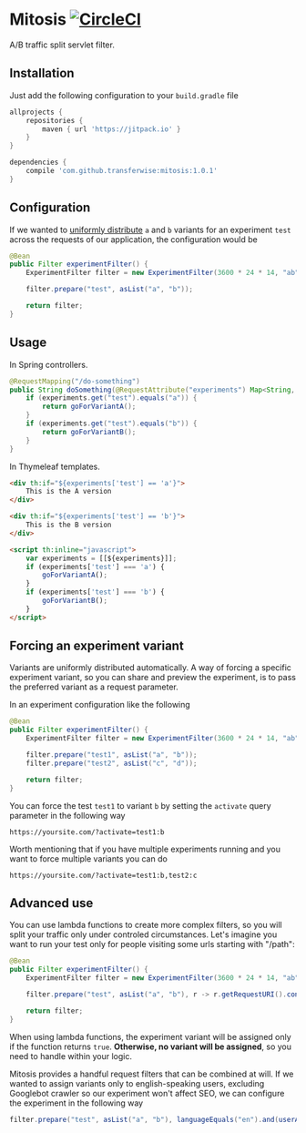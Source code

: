 # Mitosis [![CircleCI](https://circleci.com/gh/transferwise/mitosis/tree/master.svg?style=shield)](https://circleci.com/gh/transferwise/mitosis/tree/master)

A/B traffic split servlet filter.

## Installation

Just add the following configuration to your `build.gradle` file

```gradle
allprojects {
    repositories {
        maven { url 'https://jitpack.io' }
    }
}

dependencies {
    compile 'com.github.transferwise:mitosis:1.0.1'
}
```

## Configuration

If we wanted to [uniformly distribute](https://en.wikipedia.org/wiki/Uniform_distribution_(continuous)) `a` and `b` variants for an experiment `test` across the requests of our application, the configuration would be

```java
@Bean
public Filter experimentFilter() {
    ExperimentFilter filter = new ExperimentFilter(3600 * 24 * 14, "ab", "experiments", "activate");

    filter.prepare("test", asList("a", "b"));

    return filter;
}
```

## Usage

In Spring controllers.

```java
@RequestMapping("/do-something")
public String doSomething(@RequestAttribute("experiments") Map<String, String> experiments) {
    if (experiments.get("test").equals("a")) {
        return goForVariantA();
    }
    if (experiments.get("test").equals("b")) {
        return goForVariantB();
    }
}
```

In Thymeleaf templates.

```html
<div th:if="${experiments['test'] == 'a'}">
    This is the A version
</div>

<div th:if="${experiments['test'] == 'b'}">
    This is the B version
</div>

<script th:inline="javascript">
    var experiments = [[${experiments}]];
    if (experiments['test'] === 'a') {
        goForVariantA();
    }
    if (experiments['test'] === 'b') {
        goForVariantB();
    }
</script>
```

## Forcing an experiment variant

Variants are uniformly distributed automatically. A way of forcing a specific experiment variant, so you can share and preview the experiment, is to pass the preferred variant as a request parameter.

In an experiment configuration like the following

```java
@Bean
public Filter experimentFilter() {
    ExperimentFilter filter = new ExperimentFilter(3600 * 24 * 14, "ab", "experiments", "activate");

    filter.prepare("test1", asList("a", "b"));
    filter.prepare("test2", asList("c", "d"));

    return filter;
}
```

You can force the test `test1` to variant `b` by setting the `activate` query parameter in the following way

    https://yoursite.com/?activate=test1:b

Worth mentioning that if you have multiple experiments running and you want to force multiple variants you can do

    https://yoursite.com/?activate=test1:b,test2:c

## Advanced use

You can use lambda functions to create more complex filters, so you will split your traffic only under controled circumstances.
Let's imagine you want to run your test only for people visiting some urls starting with "/path":


```java 
@Bean
public Filter experimentFilter() {
    ExperimentFilter filter = new ExperimentFilter(3600 * 24 * 14, "ab", "experiments", "activate");

    filter.prepare("test", asList("a", "b"), r -> r.getRequestURI().contains("/path"));

    return filter;
}

``` 
 
When using lambda functions, the experiment variant will be assigned only if the function returns `true`. **Otherwise, no variant will be assigned**, so you need to handle within your logic.

Mitosis provides a handful request filters that can be combined at will. If we wanted to assign variants only to english-speaking users, excluding Googlebot crawler so our experiment won't affect SEO, we can configure the experiment in the following way

```java
filter.prepare("test", asList("a", "b"), languageEquals("en").and(userAgentContains("googlebot").negate()));
```
